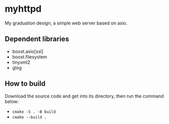 # myhttpd
My graduation design, a simple web server based on asio.  
## Dependent libraries
- boost.asio[ssl]
- boost.filesystem
- tinyxml2
- glog  
## How to build
Download the source code and get into its directory, 
then run the command below: 
- `cmake -S . -B build`
- `cmake --build .`
